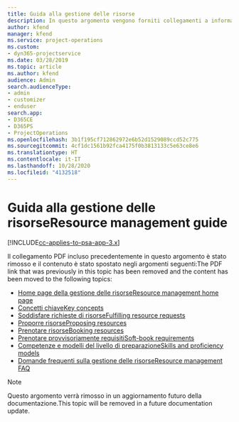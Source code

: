 ```yaml
---
title: Guida alla gestione delle risorse
description: In questo argomento vengono forniti collegamenti a informazioni sulla gestione delle risorse in Project Service Automation.
author: kfend
manager: kfend
ms.service: project-operations
ms.custom:
- dyn365-projectservice
ms.date: 03/28/2019
ms.topic: article
ms.author: kfend
audience: Admin
search.audienceType:
- admin
- customizer
- enduser
search.app:
- D365CE
- D365PS
- ProjectOperations
ms.openlocfilehash: 3b1f195cf712862972e6b52d1529089ccd52c775
ms.sourcegitcommit: 4cf1dc1561b92fca4175f0b3813133c5e63ce8e6
ms.translationtype: HT
ms.contentlocale: it-IT
ms.lasthandoff: 10/28/2020
ms.locfileid: "4132518"
---
```

# <a name="resource-management-guide"></a><span data-ttu-id="8742b-103">Guida alla gestione delle risorse</span><span class="sxs-lookup"><span data-stu-id="8742b-103">Resource management guide</span></span>

[!INCLUDE[cc-applies-to-psa-app-3.x](../../includes/cc-applies-to-psa-app-3x.md)]

<span data-ttu-id="8742b-104">Il collegamento PDF incluso precedentemente in questo argomento è stato rimosso e il contenuto è stato spostato negli argomenti seguenti:</span><span class="sxs-lookup"><span data-stu-id="8742b-104">The PDF link that was previously in this topic has been removed and the content has been moved to the following topics:</span></span>

- [<span data-ttu-id="8742b-105">Home page della gestione delle risorse</span><span class="sxs-lookup"><span data-stu-id="8742b-105">Resource management home page</span></span>](../resource-management-home-page.md)
- [<span data-ttu-id="8742b-106">Concetti chiave</span><span class="sxs-lookup"><span data-stu-id="8742b-106">Key concepts</span></span>](../reports-key-concepts.md)
- [<span data-ttu-id="8742b-107">Soddisfare richieste di risorse</span><span class="sxs-lookup"><span data-stu-id="8742b-107">Fulfilling resource requests</span></span>](../resource-management-fulfill-requests.md)
- [<span data-ttu-id="8742b-108">Proporre risorse</span><span class="sxs-lookup"><span data-stu-id="8742b-108">Proposing resources</span></span>](../resource-management-propose-resources.md)
- [<span data-ttu-id="8742b-109">Prenotare risorse</span><span class="sxs-lookup"><span data-stu-id="8742b-109">Booking resources</span></span>](../resource-management-book-resources-scheduleboard.md)
- [<span data-ttu-id="8742b-110">Prenotare provvisoriamente requisiti</span><span class="sxs-lookup"><span data-stu-id="8742b-110">Soft-book requirements</span></span>](../resource-management-softbook-requirements.md)
- [<span data-ttu-id="8742b-111">Competenze e modelli del livello di preparazione</span><span class="sxs-lookup"><span data-stu-id="8742b-111">Skills and proficiency models</span></span>](../resource-management-skills-proficiency.md)
- [<span data-ttu-id="8742b-112">Domande frequenti sulla gestione delle risorse</span><span class="sxs-lookup"><span data-stu-id="8742b-112">Resource management FAQ</span></span>](../resource-management-faq.md)

> [!NOTE]
> <span data-ttu-id="8742b-113">Questo argomento verrà rimosso in un aggiornamento futuro della documentazione.</span><span class="sxs-lookup"><span data-stu-id="8742b-113">This topic will be removed in a future documentation update.</span></span> 
